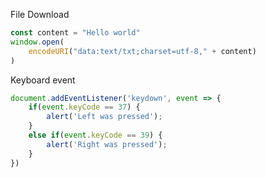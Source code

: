 File Download
```javascript
const content = "Hello world"
window.open(
	encodeURI("data:text/txt;charset=utf-8," + content)
)
```

Keyboard event
```javascript
document.addEventListener('keydown', event => {
    if(event.keyCode == 37) {
        alert('Left was pressed');
    }
    else if(event.keyCode == 39) {
        alert('Right was pressed');
    }
})
```